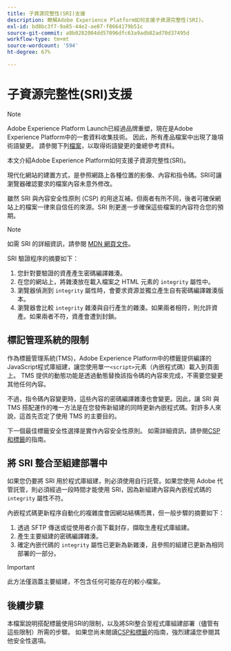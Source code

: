 ```yaml
---
title: 子資源完整性(SRI)支援
description: 瞭解Adobe Experience Platform如何支援子資源完整性(SRI)。
exl-id: bd8bc3f7-9a85-44e2-ae07-f0664179b51c
source-git-commit: a8b0282004dd57096dfc63a9adb82ad70d37495d
workflow-type: tm+mt
source-wordcount: '594'
ht-degree: 67%

---
```


# 子資源完整性(SRI)支援

>[!NOTE]
>
>Adobe Experience Platform Launch已經過品牌重塑，現在是Adobe Experience Platform中的一套資料收集技術。 因此，所有產品檔案中出現了幾項術語變更。 請參閱下列[檔案](../../term-updates.md)，以取得術語變更的彙總參考資料。

本文介紹Adobe Experience Platform如何支援子資源完整性(SRI)。

現代化網站的建置方式，是參照網路上各種位置的影像、內容和指令碼。SRI可讓瀏覽器確認要求的檔案內容未意外修改。

雖然 SRI 與內容安全性原則 (CSP) 的用途互補，但兩者有所不同，後者可確保網站上的檔案一律來自信任的來源。SRI 則更進一步確保這些檔案的內容符合您的預期。

>[!NOTE]
>
>如需 SRI 的詳細資訊，請參閱 [MDN 網頁文件](https://developer.mozilla.org/zh-TW/docs/Web/Security/Subresource_Integrity)。

SRI 驗證程序的摘要如下：

1. 您針對要驗證的資產產生密碼編譯雜湊。
1. 在您的網站上，將雜湊放在載入檔案之 HTML 元素的 `integrity` 屬性中。
1. 瀏覽器偵測到 `integrity` 屬性時，會要求資源並獨立產生自有密碼編譯雜湊版本。
1. 瀏覽器會比較 `integrity` 雜湊與自行產生的雜湊。如果兩者相符，則允許資產。如果兩者不符，資產會遭到封鎖。

## 標記管理系統的限制

作為標籤管理系統(TMS)，Adobe Experience Platform中的標籤提供編譯的JavaScript程式庫組建，讓您使用單一`<script>`元素（內嵌程式碼）載入到頁面上。 TMS 提供的動態功能是透過動態替換該指令碼的內容來完成，不需要您變更其他任何內容。

不過，指令碼內容變更時，這些內容的密碼編譯雜湊也會變更。因此，讓 SRI 與 TMS 搭配運作的唯一方法是在您發佈新組建的同時更新內嵌程式碼。對許多人來說，這首先否定了使用 TMS 的主要目的。

下一個最佳標籤安全性選擇是實作內容安全性原則。 如需詳細資訊，請參閱[CSP和標籤](./content-security-policy.md)的指南。

## 將 SRI 整合至組建部署中

如果您仍要將 SRI 用於程式庫組建，則必須使用自行託管。如果您使用 Adobe 代管託管，則必須經過一段時間才能使用 SRI，因為新組建內容與內嵌程式碼的 `integrity` 屬性不符。

內嵌程式碼更新程序自動化的複雜度會因網站結構而異，但一般步驟的摘要如下：

1. 透過 SFTP 傳送或從使用者介面下載封存，擷取生產程式庫組建。
1. 產生主要組建的密碼編譯雜湊。
1. 確定內嵌代碼的 `integrity` 屬性已更新為新雜湊，且參照的組建已更新為相同部署的一部分。

>[!IMPORTANT]
>
>此方法僅涵蓋主要組建，不包含任何可能存在的較小檔案。

## 後續步驟

本檔案說明搭配標籤使用SRI的限制，以及將SRI整合至程式庫組建部署（儘管有這些限制）所需的步驟。 如果您尚未閱讀[CSP和標籤](./content-security-policy.md)的指南，強烈建議您參閱其他安全性選項。

